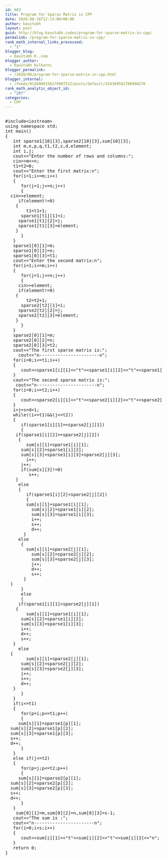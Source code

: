 ```yaml
---
id: 603
title: Program for Sparse Matrix in CPP
date: 2020-08-16T12:13:00+00:00
author: kaustubh
layout: post
guid: http://blog.kaustubh.codes/program-for-sparse-matrix-in-cpp/
permalink: /program-for-sparse-matrix-in-cpp/
rank_math_internal_links_processed:
  - "1"
blogger_blog:
  - Kaustubh K..com
blogger_author:
  - Kaustubh Kulkarni
blogger_permalink:
  - /2020/08/program-for-sparse-matrix-in-cpp.html
blogger_internal:
  - /feeds/8126989156179907512/posts/default/254369581786998278
rank_math_analytic_object_id:
  - "207"
categories:
  - CPP
---
```

<pre><br />#include&lt;iostream><br />using namespace std; <br />int main()<br />{<br />   int sparse1[10][3],sparse2[10][3],sum[10][3];<br />   int m,n,p,q,t1,t2,s,d,element;<br />   int i,j;<br />   cout&lt;&lt;"Enter the number of rows and columns:";<br />   cin>>m>>n;<br />   t1=t2=0;<br />   cout&lt;&lt;"Enter the first matrix:n";<br />   for(i=1;i&lt;=m;i++)<br />   {<br />      for(j=1;j&lt;=n;j++)<br />      {<br />	 cin>>element;<br />	 if(element!=0)<br />	 {<br />	    t1=t1+1;<br />	    sparse1[t1][1]=i;<br />	    sparse1[t1][2]=j;<br />	    sparse1[t1][3]=element;<br />	 }<br />      }<br />   }<br />   sparse1[0][1]=m;<br />   sparse1[0][2]=n;<br />   sparse1[0][3]=t1;<br />   cout&lt;&lt;"Enter the second matrix:n";<br />   for(i=1;i&lt;=m;i++)<br />   {<br />      for(j=1;j&lt;=n;j++)<br />      {<br />	 cin>>element;<br />	 if(element!=0)<br />	 {<br />	    t2=t2+1;<br />	    sparse2[t2][1]=i;<br />	    sparse2[t2][2]=j;<br />	    sparse2[t2][3]=element;<br />	 }<br />      }<br />   }<br />   sparse2[0][1]=m;<br />   sparse2[0][2]=n;<br />   sparse2[0][3]=t2;<br />   cout&lt;&lt;"The first sparse matrix is:";<br />     cout&lt;&lt;"n-----------------------n";<br />   for(i=0;i&lt;=t1;i++)<br />   {<br />      cout&lt;&lt;sparse1[i][1]&lt;&lt;"t"&lt;&lt;sparse1[i][2]&lt;&lt;"t"&lt;&lt;sparse1[i][3]&lt;&lt;"n";<br />   }<br />   cout&lt;&lt;"The second sparse matrix is:";<br />    cout&lt;&lt;"n-----------------------n";<br />   for(i=0;i&lt;=t2;i++)<br />   {<br />      cout&lt;&lt;sparse2[i][1]&lt;&lt;"t"&lt;&lt;sparse2[i][2]&lt;&lt;"t"&lt;&lt;sparse2[i][3]&lt;&lt;"n";<br />   }<br />   i=j=s=d=1;<br />   while((i&lt;=t1)&&(j&lt;=t2))<br />   {<br />      if(sparse1[i][1]==sparse2[j][1])    <br />      {<br />	 if(sparse1[i][2]==sparse2[j][2]) <br />	 {<br />	    sum[s][1]=sparse1[i][1];<br />	    sum[s][2]=sparse1[i][2];<br />	    sum[s][3]=sparse1[i][3]+sparse2[j][3];<br />	    i++;<br />	    j++;<br />	    if(sum[s][3]!=0)<br />	       s++;<br />	 }<br />	 else <br />	 {<br />	    if(sparse1[i][2]&lt;sparse2[j][2])<br />	    {<br />	       sum[s][1]=sparse1[i][1];<br />	       sum[s][2]=sparse1[i][2];<br />	       sum[s][3]=sparse1[i][3];<br />	       i++;<br />	       s++;<br />	       d++;<br />	    }<br />	    else<br />	    {<br />	       sum[s][1]=sparse2[j][1];<br />	       sum[s][2]=sparse2[j][2];<br />	       sum[s][3]=sparse2[j][3];<br />	       j++;<br />	       d++;<br />	       s++;<br />	    }<br />	 }<br />      }<br />      else  <br />      {<br />	 if(sparse1[i][1]&lt;sparse2[j][1])<br />	 {<br />	    sum[s][1]=sparse1[i][1];<br />	    sum[s][2]=sparse1[i][2];<br />	    sum[s][3]=sparse1[i][3];<br />	    i++;<br />	    d++;<br />	    s++;<br />	 }<br />	 else<br />	 {<br />	    sum[s][1]=sparse2[j][1];<br />	    sum[s][2]=sparse2[j][2];<br />	    sum[s][3]=sparse2[j][3];<br />	    j++;<br />	    s++;<br />	    d++;<br />	 }<br />      }<br />   }<br />   if(i&lt;=t1)<br />   {<br />      for(p=i;p&lt;=t1;p++)<br />      {<br />	 sum[s][1]=sparse1[p][1];<br />	 sum[s][2]=sparse1[p][2];<br />	 sum[s][3]=sparse1[p][3];<br />	 s++;<br />	 d++;<br />      }<br />   }<br />   else if(j&lt;=t2)<br />   {<br />      for(p=j;p&lt;=t2;p++)<br />      {<br />	 sum[s][1]=sparse2[p][1];<br />	 sum[s][2]=sparse2[p][2];<br />	 sum[s][3]=sparse2[p][3];<br />	 s++;<br />	 d++;<br />      }<br />   }<br />    sum[0][1]=m,sum[0][2]=n,sum[0][3]=s-1;<br />   cout&lt;&lt;"The sum is :";<br />   cout&lt;&lt;"n-----------------------n";<br />   for(i=0;i&lt;s;i++)<br />   {<br />      cout&lt;&lt;sum[i][1]&lt;&lt;"t"&lt;&lt;sum[i][2]&lt;&lt;"t"&lt;&lt;sum[i][3]&lt;&lt;"n";<br />   }<br />   return 0;<br />}<br /><br /><br /></pre>